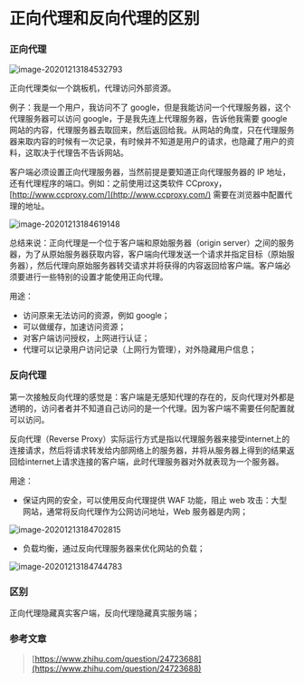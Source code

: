 # 正向代理和反向代理的区别

### 正向代理
![image-20201213184532793](https://cxhello.oss-cn-beijing.aliyuncs.com/image/image-20201213184532793.png)

正向代理类似一个跳板机，代理访问外部资源。


例子：我是一个用户，我访问不了 google，但是我能访问一个代理服务器，这个代理服务器可以访问 google，于是我先连上代理服务器，告诉他我需要 google 网站的内容，代理服务器去取回来，然后返回给我。从网站的角度，只在代理服务器来取内容的时候有一次记录，有时候并不知道是用户的请求，也隐藏了用户的资料，这取决于代理告不告诉网站。

客户端必须设置正向代理服务器，当然前提是要知道正向代理服务器的 IP 地址，还有代理程序的端口。例如：之前使用过这类软件 CCproxy，[http://www.ccproxy.com/](http://www.ccproxy.com/) 需要在浏览器中配置代理的地址。

![image-20201213184619148](https://cxhello.oss-cn-beijing.aliyuncs.com/image/image-20201213184619148.png)

总结来说：正向代理是一个位于客户端和原始服务器（origin server）之间的服务器，为了从原始服务器获取内容，客户端向代理发送一个请求并指定目标（原始服务器），然后代理向原始服务器转交请求并将获得的内容返回给客户端。客户端必须要进行一些特别的设置才能使用正向代理。


用途：


- 访问原来无法访问的资源，例如 google；
- 可以做缓存，加速访问资源；
- 对客户端访问授权，上网进行认证；
- 代理可以记录用户访问记录（上网行为管理），对外隐藏用户信息；



### 反向代理


第一次接触反向代理的感觉是：客户端是无感知代理的存在的，反向代理对外都是透明的，访问者者并不知道自己访问的是一个代理。因为客户端不需要任何配置就可以访问。


反向代理（Reverse Proxy）实际运行方式是指以代理服务器来接受internet上的连接请求，然后将请求转发给内部网络上的服务器，并将从服务器上得到的结果返回给internet上请求连接的客户端，此时代理服务器对外就表现为一个服务器。


用途：


- 保证内网的安全，可以使用反向代理提供 WAF 功能，阻止 web 攻击：大型网站，通常将反向代理作为公网访问地址，Web 服务器是内网；

![image-20201213184702815](https://cxhello.oss-cn-beijing.aliyuncs.com/image/image-20201213184702815.png)

- 负载均衡，通过反向代理服务器来优化网站的负载；

![image-20201213184744783](https://cxhello.oss-cn-beijing.aliyuncs.com/image/image-20201213184744783.png)


### 区别


正向代理隐藏真实客户端，反向代理隐藏真实服务端；


### 参考文章


> [https://www.zhihu.com/question/24723688](https://www.zhihu.com/question/24723688)

